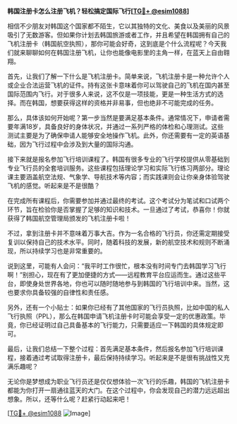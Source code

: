 **韩国注册卡怎么注册飞机？轻松搞定国际飞行[[TG💪+ @esim1088](https://t.me/s/esim1088)]**

相信不少朋友对韩国这个国家都不陌生，它以其独特的文化、美食以及美丽的风景吸引了无数游客。但如果你计划去韩国旅游或者工作，并且希望在韩国拥有自己的飞机注册卡（韩国航空执照），那你可能会好奇，这到底是个什么流程呢？今天我们就来聊聊如何在韩国注册飞机，让你也能像电影里的主角一样，在蓝天上自由翱翔。

首先，让我们了解一下什么是飞机注册卡。简单来说，飞机注册卡是一种允许个人或企业合法运营飞机的证件。持有这张卡意味着你可以驾驶自己的飞机在国内甚至国际范围内飞行。对于很多人来说，这不仅是一项技能，更是一种生活方式的选择。而在韩国，想要获得这样的资格并非易事，但也绝非不可能完成的任务。

那么，具体该如何开始呢？第一步当然是要满足基本条件。通常情况下，申请者需要年满18岁，具备良好的身体状况，并通过一系列严格的体检和心理测试。这些测试主要是为了确保申请人能够安全地操作飞机。此外，你还需要有一定的英语基础，因为飞行过程中会涉及到大量的国际沟通。

接下来就是报名参加飞行培训课程了。韩国有很多专业的飞行学校提供从零基础到专业飞行员的全套培训服务。这些课程包括理论学习和实际飞行练习两部分。理论课主要涵盖航空法规、气象学、导航技术等内容；而实践课则会让你亲身体验驾驶飞机的感觉。听起来是不是很酷？

在完成所有课程后，你需要参加并通过最终的考试。这个考试分为笔试和口试两个环节，旨在检验你是否掌握了足够的知识和技术。一旦通过了考试，恭喜你！你就获得了韩国航空管理局颁发的飞机注册卡啦！

不过，拿到注册卡并不意味着万事大吉。作为一名合格的飞行员，你还需定期接受复训以保持自己的技术水平。同时，随着科技的发展，新的航空技术和规则不断涌现，所以持续学习也是非常重要的。

说到这里，可能有人会问：“我平时工作很忙，根本没有时间专门去韩国学习飞行啊！”别担心，现在有了更加便捷的方式——远程教育平台应运而生。通过这些平台，即使身处世界各地，你也可以随时随地参与到韩国的飞行培训中来。当然，这也要求你具备较强的自律性和责任感。

另外，还有一个小贴士：如果你已经有了其他国家的飞行员执照，比如中国的私人飞行执照（PPL），那么在韩国申请飞机注册卡时可能会享受一定的优惠政策。毕竟，你已经证明过自己具备基本的飞行能力，只需要适应一下韩国的具体规定即可。

最后，让我们总结一下整个过程：首先满足基本条件，然后报名参加飞行培训课程，接着通过考试取得注册卡，最后保持持续学习。听起来是不是很有挑战性又充满乐趣呢？

无论你是梦想成为职业飞行员还是仅仅想体验一次飞行的乐趣，韩国的飞机注册卡都能为你打开一扇通往蓝天的大门。在这个过程中，你会发现自己的潜力远远超出想象。所以，还等什么呢？赶紧行动起来吧！

[[TG💪+ @esim1088](https://t.me/s/esim1088) ![Image](https://i.postimg.cc/4NQfJmqS/Snipaste-2025-05-13-00-14-12.png)]